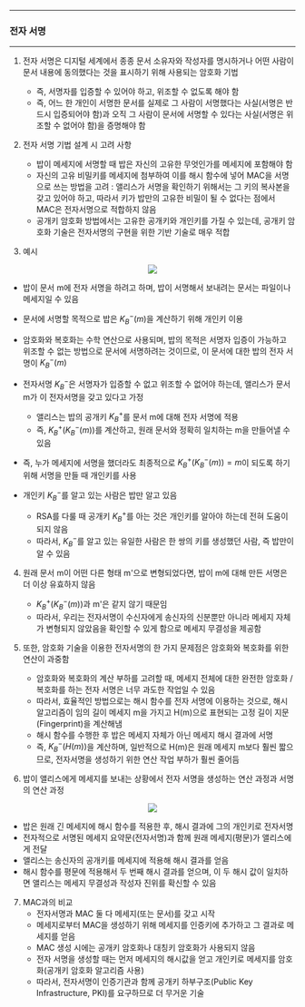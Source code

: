 -----
### 전자 서명
-----
1. 전자 서명은 디지털 세계에서 종종 문서 소유자와 작성자를 명시하거나 어떤 사람이 문서 내용에 동의했다는 것을 표시하기 위해 사용되는 암호화 기법
   - 즉, 서명자를 입증할 수 있어야 하고, 위조할 수 없도록 해야 함
   - 즉, 어느 한 개인이 서명한 문서를 실제로 그 사람이 서명했다는 사실(서명은 반드시 입증되어야 함)과 오직 그 사람이 문서에 서명할 수 있다는 사실(서명은 위조할 수 없어야 함)을 증명해야 함

2. 전자 서명 기법 설계 시 고려 사항
   - 밥이 메세지에 서명할 때 밥은 자신의 고유한 무엇인가를 메세지에 포함해야 함
   - 자신의 고유 비밀키를 메세지에 첨부하여 이를 해시 함수에 넣어 MAC을 서명으로 쓰는 방법을 고려 : 앨리스가 서명을 확인하기 위해서는 그 키의 복사본을 갖고 있어야 하고, 따라서 키가 밥만의 고유한 비밀이 될 수 없다는 점에서 MAC은 전자서명으로 적합하지 않음
   - 공개키 암호화 방법에서는 고유한 공개키와 개인키를 가질 수 있는데, 공개키 암호화 기술은 전자서명의 구현을 위한 기반 기술로 매우 적합

3. 예시
<div align="center">
<img src="https://github.com/user-attachments/assets/3638f3b1-f203-4b65-815a-0530b6c757a0">
</div>

   - 밥이 문서 m에 전자 서명을 하려고 하며, 밥이 서명해서 보내려는 문서는 파일이나 메세지일 수 있음
   - 문서에 서명할 목적으로 밥은 $K^{-}_{B}(m)$을 계산하기 위해 개인키 이용
   - 암호화와 복호화는 수학 연산으로 사용되며, 밥의 목적은 서명자 입증이 가능하고 위조할 수 없는 방법으로 문서에 서명하려는 것이므로, 이 문서에 대한 밥의 전자 서명이 $K^{-}_{B}(m)$
   - 전자서명 $K^{-}_{B}$은 서명자가 입증할 수 없고 위조할 수 없어야 하는데, 앨리스가 문서 m가 이 전자서명을 갖고 있다고 가정
     + 앨리스는 밥의 공개키 $K^{+}_{B}$를 문서 m에 대해 전자 서명에 적용
     + 즉, $K_B^{+}(K_B^{-}(m))$를 계산하고, 원래 문서와 정확히 일치하는 m을 만들어낼 수 있음

   - 즉, 누가 메세지에 서명을 했더라도 최종적으로 $K_B^{+}(K_B^{-}(m)) = m$이 되도록 하기 위해 서명을 만들 때 개인키를 사용
   - 개인키 $K^{-}_{B}$를 알고 있는 사람은 밥만 알고 있음
     + RSA를 다룰 때 공개키 $K^{+}_{B}$를 아는 것은 개인키를 알아야 하는데 전혀 도움이 되지 않음
     + 따라서, $K^{-}_{B}$를 알고 있는 유일한 사람은 한 쌍의 키를 생성했던 사람, 즉 밥만이 알 수 있음

4. 원래 문서 m이 어떤 다른 형태 m'으로 변형되었다면, 밥이 m에 대해 만든 서명은 더 이상 유효하지 않음
   - $K_B^{+}(K_B^{-}(m))$과 m'은 같지 않기 때문임
   - 따라서, 우리는 전자서명이 수신자에게 송신자의 신분뿐만 아니라 메세지 자체가 변형되지 않았음을 확인할 수 있게 함으로 메세지 무결성을 제공함

5. 또한, 암호화 기술을 이용한 전자서명의 한 가지 문제점은 암호화와 복호화를 위한 연산이 과중함
   - 암호화와 복호화의 계산 부하를 고려할 때, 메세지 전체에 대한 완전한 암호화 / 복호화를 하는 전자 서명은 너무 과도한 작업일 수 있음
   - 따라서, 효율적인 방법으로는 해시 함수를 전자 서명에 이용하는 것으로, 해시 알고리즘이 임의 길이 메세지 m을 가지고 H(m)으로 표현되는 고정 길이 지문(Fingerprint)을 계산해냄
   - 해시 함수를 수행한 후 밥은 메세지 자체가 아닌 메세지 해시 결과에 서명
   - 즉, $K^{-}_{B}(H(m))$을 계산하며, 일반적으로 H(m)은 원래 메세지 m보다 훨씬 짧으므로, 전자서명을 생성하기 위한 연산 작업 부하가 훨씬 줄어듬

6. 밥이 앨리스에게 메세지를 보내는 상황에서 전자 서명을 생성하는 연산 과정과 서명의 연산 과정
<div align="center">
<img src="https://github.com/user-attachments/assets/f77ca848-3b35-4845-a348-a9a88d66299c">
</div>

   - 밥은 원래 긴 메세지에 해시 함수를 적용한 후, 해시 결과에 그의 개인키로 전자서명
   - 전자적으로 서명된 메세지 요약문(전자서명)과 함께 원래 메세지(평문)가 앨리스에게 전달
   - 앨리스는 송신자의 공개키를 메세지에 적용해 해시 결과를 얻음
   - 해시 함수를 평문에 적용해서 두 번째 해시 결과를 얻으며, 이 두 해시 값이 일치하면 앨리스는 메세지 무결성과 작성자 진위를 확신할 수 있음

7. MAC과의 비교
   - 전자서명과 MAC 둘 다 메세지(또는 문서)를 갖고 시작
   - 메세지로부터 MAC을 생성하기 위해 메세지를 인증키에 추가하고 그 결과로 메세지를 얻음
   - MAC 생성 시에는 공개키 암호화나 대칭키 암호화가 사용되지 않음
   - 전자 서명을 생성할 때는 먼저 메세지의 해시값을 얻고 개인키로 메세지를 암호화(공개키 암호화 알고리즘 사용)
   - 따라서, 전자서명이 인증기관과 함께 공개키 하부구조(Public Key Infrastructure, PKI)를 요구하므로 더 무거운 기술
